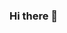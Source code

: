 ### Hi there 👋

<!--
**HarshitChari/HarshitChari** is a ✨ _special_ ✨ repository because its `README.md` (this file) appears on your GitHub profile.

[![Harshit's github stats](https://github-readme-stats.vercel.app/api?username=HarshitChari)]

- 🔭 I’m currently working on Cyber Security
- 🌱 I’m currently learning React.js
- 📫 How to reach me: harshit.josh@gmail.com
-->
